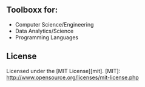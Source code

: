 ## Toolboxx for:

- Computer Science/Engineering
- Data Analytics/Science
- Programming Languages

## License
Licensed under the [MIT License][mit].
[MIT]: http://www.opensource.org/licenses/mit-license.php
